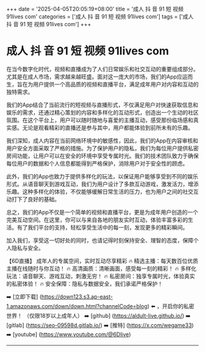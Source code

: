 +++
date = '2025-04-05T20:05:19+08:00'
title = '成人 抖 音 91 短 视频 91lives com'
categories = ['成人 抖 音 91 短 视频 91lives com']
tags = ['成人 抖 音 91 短 视频 91lives com']
+++

# 成人 抖 音 91 短 视频 91lives com

在当今数字化时代，视频和直播成为了人们日常娱乐和社交互动的重要组成部分。尤其是在成人市场，需求越来越旺盛。面对这一庞大的市场，我们的App应运而生，旨在为用户提供一个高品质的视频和直播平台，满足成年用户对内容和互动的独特需求。

我们的App结合了当前流行的短视频与直播形式，不仅满足用户对快速获取信息和娱乐的需求，还通过精心策划的内容和多样化的互动形式，创造出一个生动的社区氛围。在这个平台上，用户可以随时随地与喜爱的主播互动，感受那份临场感和真实感。无论是观看精彩的直播还是参与其中，用户都能体验到前所未有的乐趣。

我们深知，成人内容在当前网络环境中的敏感性，因此，我们的App在内容审核和用户安全方面采取了严格的措施。为了保护用户的隐私，我们为每位用户提供私密房间功能，让用户可以在安全的环境中享受专属时光。我们的技术团队致力于确保每位用户的数据和个人信息都能得到严格保护，消除用户对于安全性的顾虑。

此外，我们的App也致力于提供多样化的玩法，以保证用户能够享受到不同的娱乐形式。从语音聊天到游戏互动，我们为用户设计了多款互动游戏，激发活力，增添乐趣。这种多样化的体验，不仅能够缓解日常生活的压力，也为用户之间的社交互动打下了良好的基础。

总之，我们的App不仅是一个简单的视频和直播平台，更是为成年用户创造的一个完美互动空间。在这里，你可以与来自各地的朋友实时互动，体验丰富多彩的生活。有了我们平台的支持，轻松享受生活中的每一刻，发现更多的精彩瞬间。

加入我们，享受这一切好处的同时，也请记得时刻保持安全、理智的态度，保障个人隐私与安全。

【6D直播】
成年人的专属空间，实时互动尽享精彩
🔥 精选主播：每天数百位优质主播在线随时与你互动！
🔥 高清画质：清晰画面，感受每一刻的精彩！
🔥 多样化玩法：语音聊天、游戏互动，刺激无穷！
🔥 私密房间：独享专属时光，体验真实的私密体验！
🔥 安全保障：隐私与数据安全，我们承诺严格保护！

➡️ [立即下载] (https://down123.s3.ap-east-1.amazonaws.com/down/down.html?channelCode=blog) ⬅️ ，开启你的私密世界！ （仅限18岁以上成年人）
➡️ [github] (https://aldult-live.github.io/)
➡️ [gitlab] (https://seo-09598d.gitlab.io/)
➡️ [推特] (https://x.com/wegame33)
➡️ [youtube] (https://www.youtube.com/@6Dlive)

---
